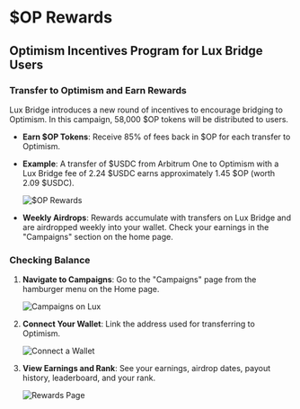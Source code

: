 # $OP Rewards
## Optimism Incentives Program for Lux Bridge Users

### Transfer to Optimism and Earn Rewards
Lux Bridge introduces a new round of incentives to encourage bridging to Optimism. In this campaign, 58,000 $OP tokens will be distributed to users.

- **Earn $OP Tokens**: Receive 85% of fees back in $OP for each transfer to Optimism.
- **Example**: A transfer of $USDC from Arbitrum One to Optimism with a Lux Bridge fee of 2.24 $USDC earns approximately 1.45 $OP (worth 2.09 $USDC).

  ![$OP Rewards](op1.png)

- **Weekly Airdrops**: Rewards accumulate with transfers on Lux Bridge and are airdropped weekly into your wallet. Check your earnings in the "Campaigns" section on the home page.

### Checking Balance
1. **Navigate to Campaigns**: Go to the "Campaigns" page from the hamburger menu on the Home page.

   ![Campaigns on Lux](op2.png)

2. **Connect Your Wallet**: Link the address used for transferring to Optimism.

   ![Connect a Wallet](op3.png)

3. **View Earnings and Rank**: See your earnings, airdrop dates, payout history, leaderboard, and your rank.

   ![Rewards Page](op4.png)
